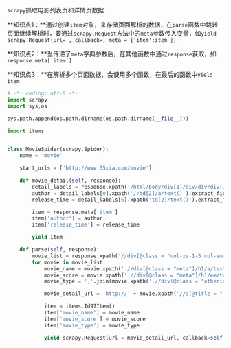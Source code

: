 `scrapy`抓取电影列表页和详情页数据

**知识点1：**通过创建`item`对象，来存储页面解析的数据，在`parse`函数中跳转页面继续解析时，要通过`scrapy.Request`方法中的`meta`参数传入变量，如`yield scrapy.Request(url= , callback=, meta = {'item':item })`

**知识点2：**当传递了`meta`字典参数后，在其他函数中通过`response`获取，如`response.meta['item']`

**知识点3：**在解析多个页面数据，会使用多个函数，在最后的函数中`yield item`

```python
# -*- coding: utf-8 -*-
import scrapy
import sys,os

sys.path.append(os.path.dirname(os.path.dirname(__file__)))

import items


class MovieSpider(scrapy.Spider):
    name = 'movie'

    start_urls = ['http://www.55xia.com/movie']

    def movie_detail(self, response):
        detail_labels = response.xpath('/html/body/div[1]/div/div/div[1]/div[1]/div[2]/table/tbody/tr')
        author = detail_labels[0].xpath('//td[2]/a/text()').extract_first()
        release_time = detail_labels[6].xpath('td[2]/text()').extract_first()

        item = response.meta['item']
        item['author'] = author
        item['release_time'] = release_time

        yield item

    def parse(self, response):
        movie_list = response.xpath('//div[@class = "col-xs-1-5 col-sm-4 col-xs-6 movie-item"]')
        for movie in movie_list:
            movie_name = movie.xpath('.//div[@class = "meta"]/h1/a/text()').extract_first()
            movie_score = movie.xpath('.//div[@class = "meta"]/h1/em/text()').extract_first()
            movie_type = ','.join(movie.xpath('.//div[@class = "otherinfo"]//text()').extract()[1:])

            movie_detail_url = 'http://' + movie.xpath('//a[@title = "'+ movie_name +'"]/@href').extract_first()

            item = items.Id97Item()
            item['movie_name'] = movie_name
            item['movie_score'] = movie_score
            item['movie_type'] = movie_type

            yield scrapy.Request(url = movie_detail_url, callback=self.movie_detail, meta = {'item': item})
```

